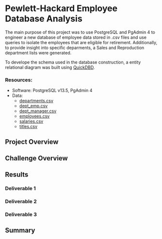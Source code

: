 # Pewlett-Hackard Employee Database Analysis
The main purpose of this project was to use PostgreSQL and PgAdmin 4 to engineer a new database of employee data stored in .csv files and use queries to isolate the employees that are eligible for retirement. Additionally, to provide insight into specific deparments, a Sales and Reproduction department lists were generated.

To develope the schema used in the database construction, a entity relational diagram was built using [QuickDBD](https://app.quickdatabasediagrams.com/#/).

### Resources:
- Software: PostgreSQL v13.5, PgAdmin 4
- Data: 
  - [departments.csv](https://github.com/jonathantree/Pewlett-Hackard-Analysis/blob/main/Analysis_Projects/Pewlett_Hackard_Analysis/Data/departments.csv)
  - [dept_emp.csv](https://github.com/jonathantree/Pewlett-Hackard-Analysis/blob/main/Analysis_Projects/Pewlett_Hackard_Analysis/Data/dept_emp.csv) 
  - [dept_manager.csv](https://github.com/jonathantree/Pewlett-Hackard-Analysis/blob/main/Analysis_Projects/Pewlett_Hackard_Analysis/Data/dept_manager.csv) 
  - [employees.csv](https://github.com/jonathantree/Pewlett-Hackard-Analysis/blob/main/Analysis_Projects/Pewlett_Hackard_Analysis/Data/employees.csv) 
  - [salaries.csv](https://github.com/jonathantree/Pewlett-Hackard-Analysis/blob/main/Analysis_Projects/Pewlett_Hackard_Analysis/Data/salaries.csv) 
  - [titles.csv](https://github.com/jonathantree/Pewlett-Hackard-Analysis/blob/main/Analysis_Projects/Pewlett_Hackard_Analysis/Data/titles.csv)

## Project Overview

## Challenge Overview

## Results

### Deliverable 1

### Deliverable 2

### Deliverable 3

## Summary
